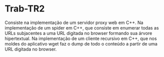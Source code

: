 # Trab-TR2
Consiste na implementação de um servidor proxy web em C++. Na implementação de um spider em C++, que consiste em enumerar todas as URLs subjacentes a uma URL digitada no browser formando sua árvore hipertextual. Na implementação de um cliente recursivo em C++, que nos moldes do aplicativo wget faz o dump de todo o conteúdo a partir de uma URL digitada no browser.
